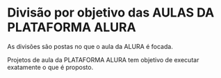 <h1>Divisão por objetivo das AULAS DA PLATAFORMA ALURA</h1>

<p>As divisões são postas no que o aula da ALURA é focada.</p>

<p>Projetos de aula da PLATAFORMA ALURA tem objetivo de executar exatamente o que é proposto.</p>